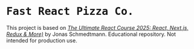 # <span align="center"><samp>Fast React Pizza Co.</samp></span>

This project is based on [_The Ultimate React Course 2025: React, Next.js, Redux & More)_](https://www.udemy.com/course/the-ultimate-react-course/) by Jonas Schmedtmann. Educational repository. Not intended for production use.
